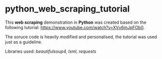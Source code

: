 # python_web_scraping_tutorial

This **web scraping** demonstration in **Python** was created based on the following tutorial: https://www.youtube.com/watch?v=XVv6mJpFOb0.

The soruce code is heavily modified and personalised, the tutorial was used just as a guideline.

Libraries used: *beautifulsoup4, lxml, requests*
